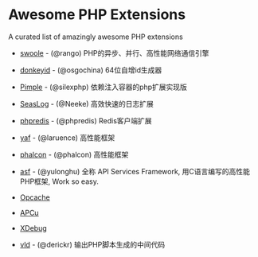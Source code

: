 # Awesome PHP Extensions


A curated list of amazingly awesome PHP extensions

- [swoole](https://github.com/swoole/swoole-src) - (@rango) PHP的异步、并行、高性能网络通信引擎
- [donkeyid](https://github.com/osgochina/donkeyid) - (@osgochina) 64位自增id生成器
- [Pimple](https://github.com/silexphp/Pimple) - (@silexphp) 依赖注入容器的php扩展实现版
- [SeasLog](https://github.com/SeasX/SeasLog) - (@Neeke) 高效快速的日志扩展

- [phpredis](https://github.com/phpredis/phpredis) - (@phpredis) Redis客户端扩展

- [yaf](https://github.com/laruence/yaf) - (@laruence) 高性能框架 
- [phalcon](https://github.com/phalcon) - (@phalcon) 高性能框架
- [asf](https://github.com/yulonghu/asf) - (@yulonghu) 全称 API Services Framework, 用C语言编写的高性能PHP框架, Work so easy.

- [Opcache]()
- [APCu]()

- [XDebug]()
- [vld](https://github.com/derickr/vld) - (@derickr) 输出PHP脚本生成的中间代码
